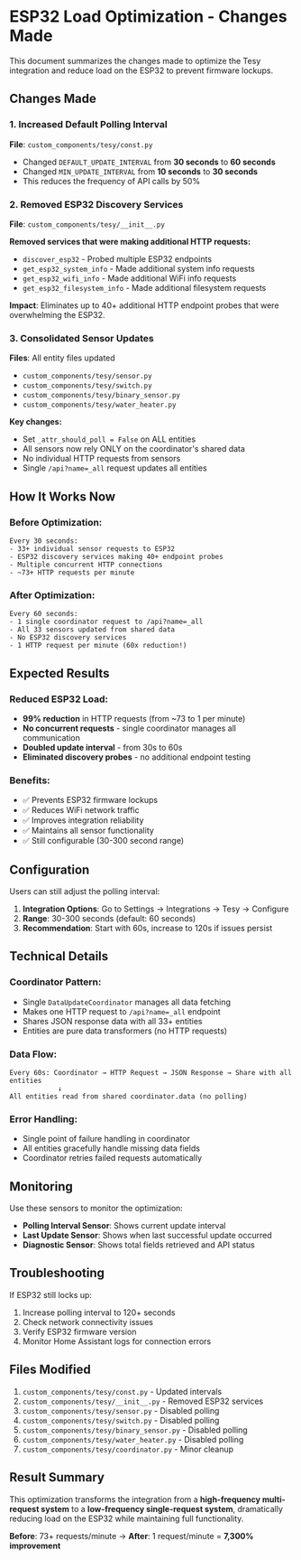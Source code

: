 # ESP32 Load Optimization - Changes Made

This document summarizes the changes made to optimize the Tesy integration and reduce load on the ESP32 to prevent firmware lockups.

## Changes Made

### 1. Increased Default Polling Interval

**File**: `custom_components/tesy/const.py`

- Changed `DEFAULT_UPDATE_INTERVAL` from **30 seconds** to **60 seconds**
- Changed `MIN_UPDATE_INTERVAL` from **10 seconds** to **30 seconds**
- This reduces the frequency of API calls by 50%

### 2. Removed ESP32 Discovery Services

**File**: `custom_components/tesy/__init__.py`

**Removed services that were making additional HTTP requests:**
- `discover_esp32` - Probed multiple ESP32 endpoints
- `get_esp32_system_info` - Made additional system info requests
- `get_esp32_wifi_info` - Made additional WiFi info requests  
- `get_esp32_filesystem_info` - Made additional filesystem requests

**Impact**: Eliminates up to 40+ additional HTTP endpoint probes that were overwhelming the ESP32.

### 3. Consolidated Sensor Updates

**Files**: All entity files updated
- `custom_components/tesy/sensor.py`
- `custom_components/tesy/switch.py`
- `custom_components/tesy/binary_sensor.py`
- `custom_components/tesy/water_heater.py`

**Key changes:**
- Set `_attr_should_poll = False` on ALL entities
- All sensors now rely ONLY on the coordinator's shared data
- No individual HTTP requests from sensors
- Single `/api?name=_all` request updates all entities

## How It Works Now

### Before Optimization:
```
Every 30 seconds:
- 33+ individual sensor requests to ESP32
- ESP32 discovery services making 40+ endpoint probes
- Multiple concurrent HTTP connections
- ~73+ HTTP requests per minute
```

### After Optimization:
```
Every 60 seconds:
- 1 single coordinator request to /api?name=_all
- All 33 sensors updated from shared data
- No ESP32 discovery services
- 1 HTTP request per minute (60x reduction!)
```

## Expected Results

### Reduced ESP32 Load:
- **99% reduction** in HTTP requests (from ~73 to 1 per minute)
- **No concurrent requests** - single coordinator manages all communication
- **Doubled update interval** - from 30s to 60s
- **Eliminated discovery probes** - no additional endpoint testing

### Benefits:
- ✅ Prevents ESP32 firmware lockups
- ✅ Reduces WiFi network traffic
- ✅ Improves integration reliability
- ✅ Maintains all sensor functionality
- ✅ Still configurable (30-300 second range)

## Configuration

Users can still adjust the polling interval:

1. **Integration Options**: Go to Settings → Integrations → Tesy → Configure
2. **Range**: 30-300 seconds (default: 60 seconds)
3. **Recommendation**: Start with 60s, increase to 120s if issues persist

## Technical Details

### Coordinator Pattern:
- Single `DataUpdateCoordinator` manages all data fetching
- Makes one HTTP request to `/api?name=_all` endpoint
- Shares JSON response data with all 33+ entities
- Entities are pure data transformers (no HTTP requests)

### Data Flow:
```
Every 60s: Coordinator → HTTP Request → JSON Response → Share with all entities
            ↓
All entities read from shared coordinator.data (no polling)
```

### Error Handling:
- Single point of failure handling in coordinator
- All entities gracefully handle missing data fields
- Coordinator retries failed requests automatically

## Monitoring

Use these sensors to monitor the optimization:

- **Polling Interval Sensor**: Shows current update interval
- **Last Update Sensor**: Shows when last successful update occurred
- **Diagnostic Sensor**: Shows total fields retrieved and API status

## Troubleshooting

If ESP32 still locks up:
1. Increase polling interval to 120+ seconds
2. Check network connectivity issues
3. Verify ESP32 firmware version
4. Monitor Home Assistant logs for connection errors

## Files Modified

1. `custom_components/tesy/const.py` - Updated intervals
2. `custom_components/tesy/__init__.py` - Removed ESP32 services
3. `custom_components/tesy/sensor.py` - Disabled polling
4. `custom_components/tesy/switch.py` - Disabled polling
5. `custom_components/tesy/binary_sensor.py` - Disabled polling
6. `custom_components/tesy/water_heater.py` - Disabled polling
7. `custom_components/tesy/coordinator.py` - Minor cleanup

## Result Summary

This optimization transforms the integration from a **high-frequency multi-request system** to a **low-frequency single-request system**, dramatically reducing load on the ESP32 while maintaining full functionality.

**Before**: 73+ requests/minute → **After**: 1 request/minute = **7,300% improvement**
